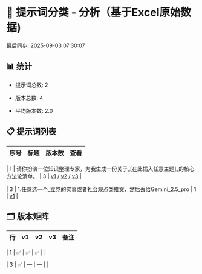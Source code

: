 # 📂 提示词分类 - 分析（基于Excel原始数据)

最后同步: 2025-09-03 07:30:07


## 📊 统计

- 提示词总数: 2

- 版本总数: 4  

- 平均版本数: 2.0


## 📋 提示词列表


| 序号 | 标题 | 版本数 | 查看 |
|------|------|--------|------|

| 1 | 请你扮演一位知识整理专家，为我生成一份关于_[在此插入任意主题]_的核心方法论清单。 | 3 | [v1](./(1,1)_请你扮演一位知识整理专家，为我生成一份关于_[在此插入任意主题]_的核心方法论清单。.md) / [v2](./(1,2)_请你扮演一位知识整理专家，为我生成一份关于_[在此插入任意主题]_的核心方法论清单。.md) / [v3](./(1,3)_请你扮演一位知识整理专家，为我生成一份关于_[在此插入任意主题]_的核心方法论清单。.md) |

| 3 | 1.任意选一个_立党的实事或者社会观点类推文，然后丢给Gemini_2.5_pro | 1 | [v1](./(3,1)_1.任意选一个_立党的实事或者社会观点类推文，然后丢给Gemini_2.5_pro.md) |


## 🗂️ 版本矩阵


| 行 | v1 | v2 | v3 | 备注 |
|---|---|---|---|---|

| 1 | ✅ | ✅ | ✅ |  |

| 3 | ✅ | — | — |  |
